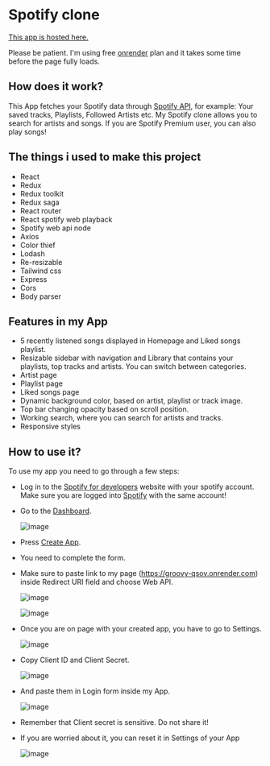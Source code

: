 # Spotify clone

[This app is hosted here.](https://groovy-qsov.onrender.com/)

Please be patient. I'm using free [onrender](https://render.com/) plan and it takes some time before the page fully loads.

## How does it work?

This App fetches your Spotify data through [Spotify API](https://developer.spotify.com/documentation/web-api), for example: Your saved tracks, Playlists, Followed Artists etc.
My Spotify clone allows you to search for artists and songs. If you are Spotify Premium user, you can also play songs!

## The things i used to make this project

- React
- Redux
- Redux toolkit
- Redux saga
- React router
- React spotify web playback
- Spotify web api node
- Axios
- Color thief
- Lodash
- Re-resizable
- Tailwind css
- Express
- Cors
- Body parser

## Features in my App

- 5 recently listened songs displayed in Homepage and Liked songs playlist.
- Resizable sidebar with navigation and Library that contains your playlists, top tracks and artists. You can switch between categories.
- Artist page
- Playlist page
- Liked songs page
- Dynamic background color, based on artist, playlist or track image.
- Top bar changing opacity based on scroll position.
- Working search, where you can search for artists and tracks.
- Responsive styles

## How to use it?

To use my app you need to go through a few steps:
- Log in to the [Spotify for developers](https://developer.spotify.com/) website with your spotify account. Make sure you are logged into [Spotify](https://spotify.com/) with the same account!
- Go to the [Dashboard](https://developer.spotify.com/dashboard).

  ![image](https://github.com/jakub-bartoszek-developer/Groovy/assets/113419864/86970941-f274-4ede-8643-5cbe27379343)

- Press [Create App](https://developer.spotify.com/dashboard/create).
- You need to complete the form.
- Make sure to paste link to my page (https://groovy-qsov.onrender.com) inside Redirect URI field and choose Web API.

  ![image](https://github.com/jakub-bartoszek-developer/Groovy/assets/113419864/87c4e20d-b556-445a-9ecc-4afbb03b5f88)

  ![image](https://github.com/jakub-bartoszek-developer/Groovy/assets/113419864/2a55f383-06e2-4b8c-8c9e-5ab33d974113)

- Once you are on page with your created app, you have to go to Settings.

  ![image](https://github.com/jakub-bartoszek-developer/Groovy/assets/113419864/cd94f33a-3fd3-4769-b3a9-b0efadd81b0e)

- Copy Client ID and Client Secret.

  ![image](https://github.com/jakub-bartoszek-developer/Groovy/assets/113419864/4b4f12a2-ab5b-4b06-be8d-dd3a9ed54cf3)

- And paste them in Login form inside my App.

  ![image](https://github.com/jakub-bartoszek-developer/Groovy/assets/113419864/e62a2c54-a303-48fc-a14e-dba004114de2)

- Remember that Client secret is sensitive. Do not share it!
- If you are worried about it, you can reset it in Settings of your App

  ![image](https://github.com/jakub-bartoszek-developer/Groovy/assets/113419864/6cf8f5f2-3058-45ff-8337-0254f86ade5e)







  
